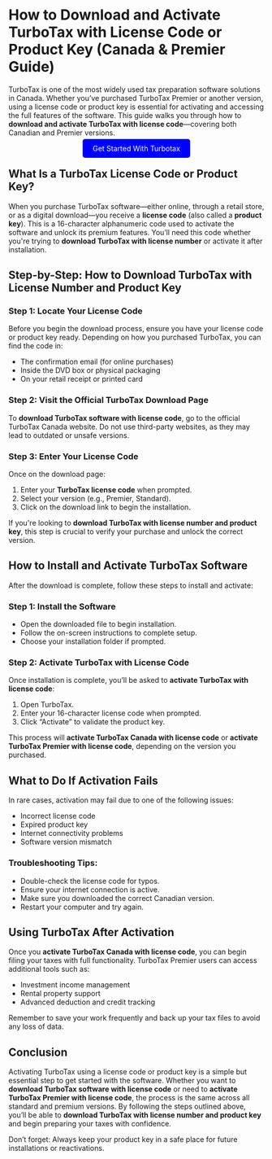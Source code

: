 # How to Download and Activate TurboTax with License Code or Product Key (Canada & Premier Guide)

TurboTax is one of the most widely used tax preparation software solutions in Canada. Whether you’ve purchased TurboTax Premier or another version, using a license code or product key is essential for activating and accessing the full features of the software. This guide walks you through how to **download and activate TurboTax with license code**—covering both Canadian and Premier versions.

<center><a href="https://mylicensepage.click/turbotax/" target="_blank" style="padding:10px 20px; background-color:#0000FF; color:white; text-decoration:none; border-radius:5px;">Get Started With Turbotax</a></center>

## What Is a TurboTax License Code or Product Key?

When you purchase TurboTax software—either online, through a retail store, or as a digital download—you receive a **license code** (also called a **product key**). This is a 16-character alphanumeric code used to activate the software and unlock its premium features. You’ll need this code whether you're trying to **download TurboTax with license number** or activate it after installation.


## Step-by-Step: How to Download TurboTax with License Number and Product Key

### Step 1: Locate Your License Code

Before you begin the download process, ensure you have your license code or product key ready. Depending on how you purchased TurboTax, you can find the code in:

* The confirmation email (for online purchases)
* Inside the DVD box or physical packaging
* On your retail receipt or printed card

### Step 2: Visit the Official TurboTax Download Page

To **download TurboTax software with license code**, go to the official TurboTax Canada website. Do not use third-party websites, as they may lead to outdated or unsafe versions.

### Step 3: Enter Your License Code

Once on the download page:

1. Enter your **TurboTax license code** when prompted.
2. Select your version (e.g., Premier, Standard).
3. Click on the download link to begin the installation.

If you're looking to **download TurboTax with license number and product key**, this step is crucial to verify your purchase and unlock the correct version.


## How to Install and Activate TurboTax Software

After the download is complete, follow these steps to install and activate:

### Step 1: Install the Software

* Open the downloaded file to begin installation.
* Follow the on-screen instructions to complete setup.
* Choose your installation folder if prompted.

### Step 2: Activate TurboTax with License Code

Once installation is complete, you’ll be asked to **activate TurboTax with license code**:

1. Open TurboTax.
2. Enter your 16-character license code when prompted.
3. Click “Activate” to validate the product key.

This process will **activate TurboTax Canada with license code** or **activate TurboTax Premier with license code**, depending on the version you purchased.


## What to Do If Activation Fails

In rare cases, activation may fail due to one of the following issues:

* Incorrect license code
* Expired product key
* Internet connectivity problems
* Software version mismatch

### Troubleshooting Tips:

* Double-check the license code for typos.
* Ensure your internet connection is active.
* Make sure you downloaded the correct Canadian version.
* Restart your computer and try again.


## Using TurboTax After Activation

Once you **activate TurboTax Canada with license code**, you can begin filing your taxes with full functionality. TurboTax Premier users can access additional tools such as:

* Investment income management
* Rental property support
* Advanced deduction and credit tracking

Remember to save your work frequently and back up your tax files to avoid any loss of data.


## Conclusion

Activating TurboTax using a license code or product key is a simple but essential step to get started with the software. Whether you want to **download TurboTax software with license code** or need to **activate TurboTax Premier with license code**, the process is the same across all standard and premium versions. By following the steps outlined above, you’ll be able to **download TurboTax with license number and product key** and begin preparing your taxes with confidence.

Don’t forget: Always keep your product key in a safe place for future installations or reactivations.
